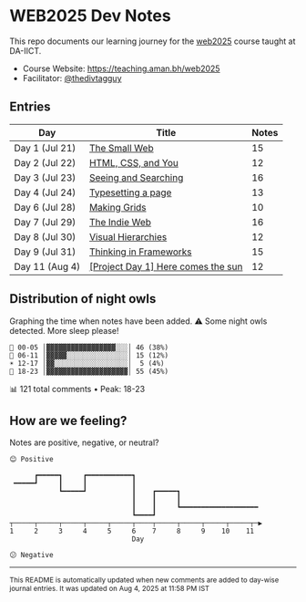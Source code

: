 # WEB2025 Dev Notes

This repo documents our learning journey for the [web2025](https://teaching.aman.bh/web2025) course taught at DA-IICT.

- Course Website: https://teaching.aman.bh/web2025
- Facilitator: [@thedivtagguy](https://github.com/thedivtagguy)


## Entries

| Day | Title | Notes |
|-----|-------|-------|
| Day 1 (Jul 21) | [The Small Web](https://github.com/open-making/web2025-dev-notes/issues/1) | 15 |
| Day 2 (Jul 22) | [HTML, CSS, and You](https://github.com/open-making/web2025-dev-notes/issues/3) | 12 |
| Day 3 (Jul 23) | [Seeing and Searching](https://github.com/open-making/web2025-dev-notes/issues/4) | 16 |
| Day 4 (Jul 24) | [Typesetting a page](https://github.com/open-making/web2025-dev-notes/issues/5) | 13 |
| Day 6 (Jul 28) | [Making Grids](https://github.com/open-making/web2025-dev-notes/issues/6) | 10 |
| Day 7 (Jul 29) | [The Indie Web](https://github.com/open-making/web2025-dev-notes/issues/7) | 16 |
| Day 8 (Jul 30) | [Visual Hierarchies](https://github.com/open-making/web2025-dev-notes/issues/8) | 12 |
| Day 9 (Jul 31) | [Thinking in Frameworks](https://github.com/open-making/web2025-dev-notes/issues/9) | 15 |
| Day 11 (Aug 4) | [[Project Day 1] Here comes the sun](https://github.com/open-making/web2025-dev-notes/issues/11) | 12 |


## Distribution of night owls

Graphing the time when notes have been added. ⚠️ Some night owls detected. More sleep please!

```
🌙 00-05 │▓▓▓▓▓▓▓▓▓▓▓▓▓▓▓▓▓░░░│ 46 (38%)
🌅 06-11 │▓▓▓▓▓░░░░░░░░░░░░░░░│ 15 (12%)
☀️ 12-17 │▓▓░░░░░░░░░░░░░░░░░░│  5 (4%)
🌆 18-23 │▓▓▓▓▓▓▓▓▓▓▓▓▓▓▓▓▓▓▓▓│ 55 (45%)
```
📊 121 total comments • Peak: 18-23

## How are we feeling?

Notes are positive, negative, or neutral?

```
😊 Positive

      ┏━━━━━┓     ┏━━━━━━━━━━━┓                               
 ━━━━━┛     ┃     ┃           ┃                               
            ┗━━━━━┛           ┃    ┏━━━━━┓                    
                              ┃    ┃     ┃                    
                              ┃    ┃     ┗━━━━━━━━━━━━━━━━━━━ 
                              ┗━━━━┛                          
┬─────┬─────┬─────┬─────┬─────┬────┬─────┬─────┬─────┬─────┬─▶
1     2     3     4     5     6    7     8     9    10    11  
                              Day                              

😕 Negative
```

---

<span style="font-size: 12px;">This README is automatically updated when new comments are added to day-wise journal entries. It was updated on Aug 4, 2025 at 11:58 PM IST</span>
